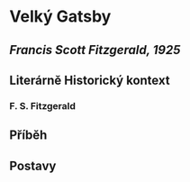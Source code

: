 # Velký Gatsby
## _Francis Scott Fitzgerald, 1925_

## Literárně Historický kontext

### F. S. Fitzgerald

## Příběh

## Postavy